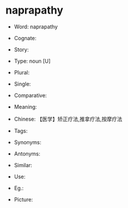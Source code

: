 # naprapathy

- Word: naprapathy
- Cognate: 
- Story: 

- Type: noun [U]
- Plural: 
- Single: 
- Comparative: 
- Meaning: 
- Chinese: 【医学】矫正疗法,推拿疗法,按摩疗法
- Tags: 
- Synonyms: 
- Antonyms: 
- Similar: 
- Use: 
- Eg.: 
- Picture: 

